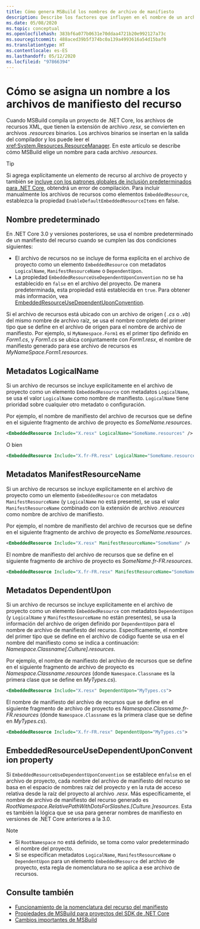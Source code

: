 ```yaml
---
title: Cómo genera MSBuild los nombres de archivo de manifiesto
description: Describe los factores que influyen en el nombre de un archivo de manifiesto de recurso generado por MSBuild en tiempo de compilación.
ms.date: 05/08/2020
ms.topic: conceptual
ms.openlocfilehash: 383bf6a077b0631e70ddaa4721b20e992127a73c
ms.sourcegitcommit: 488aced39b5f374bc0a139a4993616a54d15baf0
ms.translationtype: HT
ms.contentlocale: es-ES
ms.lasthandoff: 05/12/2020
ms.locfileid: "97866394"
---
```

# <a name="how-resource-manifest-files-are-named"></a>Cómo se asigna un nombre a los archivos de manifiesto del recurso

Cuando MSBuild compila un proyecto de .NET Core, los archivos de recursos XML, que tienen la extensión de archivo *.resx*, se convierten en archivos *.resources* binarios. Los archivos binarios se insertan en la salida del compilador y los puede leer el <xref:System.Resources.ResourceManager>. En este artículo se describe cómo MSBuild elige un nombre para cada archivo *.resources*.

> [!TIP]
> Si agrega explícitamente un elemento de recurso al archivo de proyecto y también se [incluye con los patrones globales de inclusión predeterminados para .NET Core](../project-sdk/overview.md#default-compilation-includes), obtendrá un error de compilación. Para incluir manualmente los archivos de recursos como elementos `EmbeddedResource`, establezca la propiedad `EnableDefaultEmbeddedResourceItems` en false.

## <a name="default-name"></a>Nombre predeterminado

En .NET Core 3.0 y versiones posteriores, se usa el nombre predeterminado de un manifiesto del recurso cuando se cumplen las dos condiciones siguientes:

- El archivo de recursos no se incluye de forma explícita en el archivo de proyecto como un elemento `EmbeddedResource` con metadatos `LogicalName`, `ManifestResourceName` o `DependentUpon`.
- La propiedad `EmbeddedResourceUseDependentUponConvention` no se ha establecido en `false` en el archivo del proyecto. De manera predeterminada, esta propiedad está establecida en `true`. Para obtener más información, vea [EmbeddedResourceUseDependentUponConvention](../project-sdk/msbuild-props.md#embeddedresourceusedependentuponconvention).

Si el archivo de recursos está ubicado con un archivo de origen ( *.cs* o *.vb*) del mismo nombre de archivo raíz, se usa el nombre completo del primer tipo que se define en el archivo de origen para el nombre de archivo de manifiesto. Por ejemplo, si `MyNamespace.Form1` es el primer tipo definido en *Form1.cs*, y *Form1.cs* se ubica conjuntamente con *Form1.resx*, el nombre de manifiesto generado para ese archivo de recursos es *MyNameSpace.Form1.resources*.

## <a name="logicalname-metadata"></a>Metadatos LogicalName

Si un archivo de recursos se incluye explícitamente en el archivo de proyecto como un elemento `EmbeddedResource` con metadatos `LogicalName`, se usa el valor `LogicalName` como nombre de manifiesto. `LogicalName` tiene prioridad sobre cualquier otro metadato o configuración.

Por ejemplo, el nombre de manifiesto del archivo de recursos que se define en el siguiente fragmento de archivo de proyecto es *SomeName.resources*.

```xml
<EmbeddedResource Include="X.resx" LogicalName="SomeName.resources" />
```

O bien

```xml
<EmbeddedResource Include="X.fr-FR.resx" LogicalName="SomeName.resources" />
```

## <a name="manifestresourcename-metadata"></a>Metadatos ManifestResourceName

Si un archivo de recursos se incluye explícitamente en el archivo de proyecto como un elemento `EmbeddedResource` con metadatos `ManifestResourceName` (y `LogicalName` no está presente), se usa el valor `ManifestResourceName` combinado con la extensión de archivo *.resources* como nombre de archivo de manifiesto.

Por ejemplo, el nombre de manifiesto del archivo de recursos que se define en el siguiente fragmento de archivo de proyecto es *SomeName.resources*.

```xml
<EmbeddedResource Include="X.resx" ManifestResourceName="SomeName" />
```

El nombre de manifiesto del archivo de recursos que se define en el siguiente fragmento de archivo de proyecto es *SomeName.fr-FR.resources*.

```xml
<EmbeddedResource Include="X.fr-FR.resx" ManifestResourceName="SomeName.fr-FR" />
```

## <a name="dependentupon-metadata"></a>Metadatos DependentUpon

Si un archivo de recursos se incluye explícitamente en el archivo de proyecto como un elemento `EmbeddedResource` con metadatos `DependentUpon` (y `LogicalName` y `ManifestResourceName` no están presentes), se usa la información del archivo de origen definido por `DependentUpon` para el nombre de archivo de manifiesto del recurso. Específicamente, el nombre del primer tipo que se define en el archivo de código fuente se usa en el nombre del manifiesto como se indica a continuación: *Namespace.Classname\[.Culture].resources*.

Por ejemplo, el nombre de manifiesto del archivo de recursos que se define en el siguiente fragmento de archivo de proyecto es *Namespace.Classname.resources* (donde `Namespace.Classname` es la primera clase que se define en *MyTypes.cs*).

```xml
<EmbeddedResource Include="X.resx" DependentUpon="MyTypes.cs">
```

El nombre de manifiesto del archivo de recursos que se define en el siguiente fragmento de archivo de proyecto es *Namespace.Classname.fr-FR.resources* (donde `Namespace.Classname` es la primera clase que se define en *MyTypes.cs*).

```xml
<EmbeddedResource Include="X.fr-FR.resx" DependentUpon="MyTypes.cs">
```

## <a name="embeddedresourceusedependentuponconvention-property"></a>EmbeddedResourceUseDependentUponConvention property

Si `EmbeddedResourceUseDependentUponConvention` se establece en`false` en el archivo de proyecto, cada nombre del archivo de manifiesto del recurso se basa en el espacio de nombres raíz del proyecto y en la ruta de acceso relativa desde la raíz del proyecto al archivo *.resx*. Más específicamente, el nombre de archivo de manifiesto del recurso generado es *RootNamespace.RelativePathWithDotsForSlashes.\[Culture.]resources*. Esta es también la lógica que se usa para generar nombres de manifiesto en versiones de .NET Core anteriores a la 3.0.

> [!NOTE]
>
> - Si `RootNamespace` no está definido, se toma como valor predeterminado el nombre del proyecto.
> - Si se especifican metadatos `LogicalName`, `ManifestResourceName` o `DependentUpon` para un elemento `EmbeddedResource` del archivo de proyecto, esta regla de nomenclatura no se aplica a ese archivo de recursos.

## <a name="see-also"></a>Consulte también

- [Funcionamiento de la nomenclatura del recurso del manifiesto](https://gist.github.com/BenVillalobos/041673b9a73bec60fdc3bf0f86fae62a)
- [Propiedades de MSBuild para proyectos del SDK de .NET Core](../project-sdk/msbuild-props.md)
- [Cambios importantes de MSBuild](../compatibility/msbuild.md)
